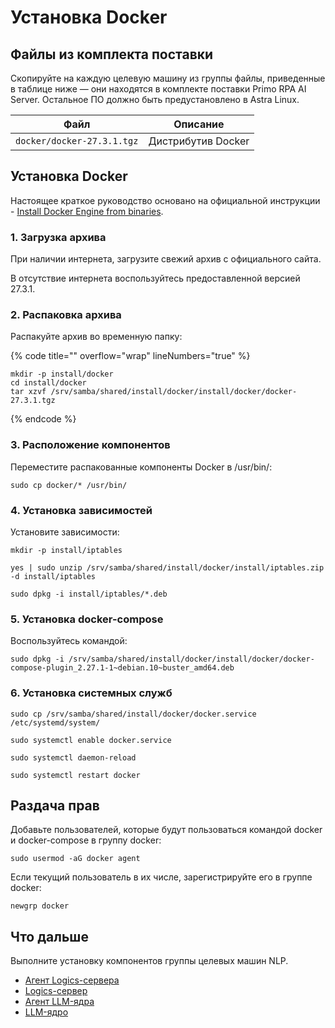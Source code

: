 # Установка Docker

## Файлы из комплекта поставки

Скопируйте на каждую целевую машину из группы файлы, приведенные в таблице ниже — они находятся в комплекте поставки Primo RPA AI Server. Остальное ПО должно быть предустановлено в Astra Linux.

| Файл                       | Описание           | 
| -------------------------- | ------------------ | 
| `docker/docker-27.3.1.tgz` | Дистрибутив Docker | 


## Установка Docker

Настоящее краткое руководство основано на официальной инструкции - [Install Docker Engine from binaries](https://docs.docker.com/engine/install/binaries/).

### 1. Загрузка архива

При наличии интернета, загрузите свежий архив с официального сайта. 

В отсутствие интернета воспользуйтесь предоставленной версией 27.3.1.

### 2. Распаковка архива
Распакуйте архив во временную папку: 

{% code title="" overflow="wrap" lineNumbers="true" %}

```
mkdir -p install/docker
cd install/docker
tar xzvf /srv/samba/shared/install/docker/install/docker/docker-27.3.1.tgz
```

{% endcode %}


### 3. Расположение компонентов

Переместите распакованные компоненты Docker в /usr/bin/:
```
sudo cp docker/* /usr/bin/
```

### 4. Установка зависимостей
Установите зависимости:
```
mkdir -p install/iptables
```
```
yes | sudo unzip /srv/samba/shared/install/docker/install/iptables.zip -d install/iptables
```
```
sudo dpkg -i install/iptables/*.deb
```

### 5. Установка docker-compose

Воспользуйтесь командой:
```
sudo dpkg -i /srv/samba/shared/install/docker/install/docker/docker-compose-plugin_2.27.1-1~debian.10~buster_amd64.deb
```

### 6. Установка системных служб

```
sudo cp /srv/samba/shared/install/docker/docker.service /etc/systemd/system/
```

```
sudo systemctl enable docker.service
```

```
sudo systemctl daemon-reload
```

```
sudo systemctl restart docker
```

## Раздача прав 

Добавьте пользователей, которые будут пользоваться командой docker и docker-compose в группу docker:
```
sudo usermod -aG docker agent
```
Если текущий пользователь в их числе, зарегистрируйте его в группе docker:
```
newgrp docker
```

## Что дальше
Выполните установку компонентов группы целевых машин NLP.
* [Агент Logics-сервера](https://docs.primo-rpa.ru/primo-rpa/primo-rpa-ai-server/installing/target-machines-nlp/installation-agent)
* [Logics-сервер](https://docs.primo-rpa.ru/primo-rpa/primo-rpa-ai-server/installing/target-machines-nlp/installation-logics-server)
* [Агент LLM-ядра](https://docs.primo-rpa.ru/primo-rpa/primo-rpa-ai-server/installing/target-machines-nlp/installation-llm-core-agent)
* [LLM-ядро](https://docs.primo-rpa.ru/primo-rpa/primo-rpa-ai-server/installing/target-machines-nlp/installation-llm-core)
